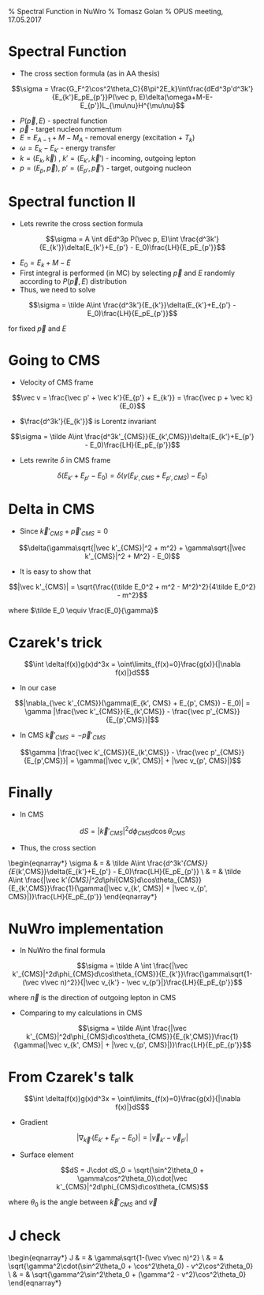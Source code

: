 % Spectral Function in NuWro
% Tomasz Golan
% OPUS meeting, 17.05.2017

# Spectral Function

* The cross section formula (as in AA thesis)

$$\sigma = \frac{G_F^2\cos^2\theta_C}{8\pi^2E_k}\int\frac{dEd^3p'd^3k'}{E_{k'}E_pE_{p'}}P(\vec p, E)\delta(\omega+M-E-E_{p'})L_{\mu\nu}H^{\mu\nu}$$

* $P(\vec p, E)$ - spectral function
* $\vec p$ - target nucleon momentum
* $E = E_{A-1} + M - M_A$ - removal energy (excitation + $T_k$)
* $\omega = E_k - E_{k'}$ - energy transfer
* $k = (E_k, \vec k)$ , $k' = (E_{k'}, \vec k')$ - incoming, outgoing lepton
* $p = (E_p, \vec p)$, $p' = (E_{p'}, \vec p')$ - target, outgoing nucleon


# Spectral function II

* Lets rewrite the cross section formula

$$\sigma = A \int dEd^3p P(\vec p, E)\int \frac{d^3k'}{E_{k'}}\delta(E_{k'}+E_{p'} - E_0)\frac{LH}{E_pE_{p'}}$$

* $E_0 = E_k + M - E$
* First integral is performed (in MC) by selecting $\vec p$ and $E$ randomly according to $P(\vec p, E)$ distribution
* Thus, we need to solve

$$\sigma = \tilde A\int \frac{d^3k'}{E_{k'}}\delta(E_{k'}+E_{p'} - E_0)\frac{LH}{E_pE_{p'}}$$

for fixed $\vec p$ and $E$

# Going to CMS

* Velocity of CMS frame

$$\vec v = \frac{\vec p' + \vec k'}{E_{p'} + E_{k'}} = \frac{\vec p + \vec k}{E_0}$$

* $\frac{d^3k'}{E_{k'}}$ is Lorentz invariant

$$\sigma = \tilde A\int \frac{d^3k'_{CMS}}{E_{k',CMS}}\delta(E_{k'}+E_{p'} - E_0)\frac{LH}{E_pE_{p'}}$$

* Lets rewrite $\delta$ in CMS frame

$$\delta(E_{k'}+E_{p'} - E_0) = \delta(\gamma(E_{k', CMS} + E_{p', CMS}) - E_0)$$

# Delta in CMS

* Since $\vec k'_{CMS} + \vec p'_{CMS} = 0$

$$\delta(\gamma\sqrt{|\vec k'_{CMS}|^2 + m^2} + \gamma\sqrt{|\vec k'_{CMS}|^2 + M^2} - E_0)$$

* It is easy to show that

$$|\vec k'_{CMS}| = \sqrt{\frac{(\tilde E_0^2 + m^2 - M^2)^2}{4\tilde E_0^2} - m^2}$$

where $\tilde E_0 \equiv \frac{E_0}{\gamma}$

# Czarek's trick

$$\int \delta(f(x))g(x)d^3x = \oint\limits_{f(x)=0}\frac{g(x)}{|\nabla f(x)|}dS$$

* In our case

$$|\nabla_{\vec k'_{CMS}}(\gamma(E_{k', CMS} + E_{p', CMS}) - E_0)| = \gamma |\frac{\vec k'_{CMS}}{E_{k',CMS}} - \frac{\vec p'_{CMS}}{E_{p',CMS}}|$$

* In CMS $\vec k'_{CMS} = -\vec p'_{CMS}$

$$\gamma |\frac{\vec k'_{CMS}}{E_{k',CMS}} - \frac{\vec p'_{CMS}}{E_{p',CMS}}| = \gamma(|\vec v_{k', CMS}| + |\vec v_{p', CMS}|)$$

# Finally

* In CMS 

$$dS = |\vec k'_{CMS}|^2d\phi_{CMS}d\cos\theta_{CMS}$$

* Thus, the cross section

\begin{eqnarray*}
\sigma & = & \tilde A\int \frac{d^3k'_{CMS}}{E_{k',CMS}}\delta(E_{k'}+E_{p'} - E_0)\frac{LH}{E_pE_{p'}} \\
& = & \tilde A\int \frac{|\vec k'_{CMS}|^2d\phi_{CMS}d\cos\theta_{CMS}}{E_{k',CMS}}\frac{1}{\gamma(|\vec v_{k', CMS}| + |\vec v_{p', CMS}|)}\frac{LH}{E_pE_{p'}}
\end{eqnarray*}

# NuWro implementation

* In NuWro the final formula

$$\sigma = \tilde A \int \frac{|\vec k'_{CMS}|^2d\phi_{CMS}d\cos\theta_{CMS}}{E_{k'}}\frac{\gamma\sqrt{1-(\vec v\vec n)^2}}{|\vec v_{k'} - \vec v_{p'}|}\frac{LH}{E_pE_{p'}}$$

where $\vec n$ is the direction of outgoing lepton in CMS

* Comparing to my calculations in CMS

$$\sigma = \tilde A\int \frac{|\vec k'_{CMS}|^2d\phi_{CMS}d\cos\theta_{CMS}}{E_{k',CMS}}\frac{1}{\gamma(|\vec v_{k', CMS}| + |\vec v_{p', CMS}|)}\frac{LH}{E_pE_{p'}}$$

# From Czarek's talk

$$\int \delta(f(x))g(x)d^3x = \oint\limits_{f(x)=0}\frac{g(x)}{|\nabla f(x)|}dS$$

* Gradient

$$|\nabla_{\vec k'}(E_{k'} + E_{p'} - E_0)| = |\vec v_{k'} - \vec v_{p'}|$$

* Surface element

$$dS = J\cdot dS_0 = \sqrt{\sin^2\theta_0 + \gamma\cos^2\theta_0}\cdot|\vec k'_{CMS}|^2d\phi_{CMS}d\cos\theta_{CMS}$$

where $\theta_0$ is the angle between $\vec k'_{CMS}$ and $\vec v$

# J check

\begin{eqnarray*}
J & = & \gamma\sqrt{1-(\vec v\vec n)^2} \\
& = & \sqrt{\gamma^2\cdot(\sin^2\theta_0 + \cos^2\theta_0) - v^2\cos^2\theta_0} \\
& = & \sqrt{\gamma^2\sin^2\theta_0 + (\gamma^2 - v^2)\cos^2\theta_0}
\end{eqnarray*}